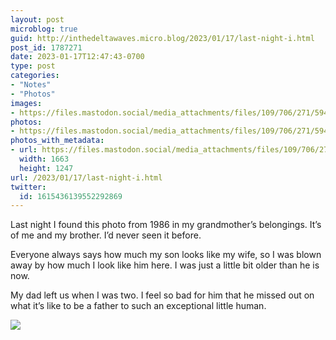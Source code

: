 ```yaml
---
layout: post
microblog: true
guid: http://inthedeltawaves.micro.blog/2023/01/17/last-night-i.html
post_id: 1787271
date: 2023-01-17T12:47:43-0700
type: post
categories:
- "Notes"
- "Photos"
images:
- https://files.mastodon.social/media_attachments/files/109/706/271/594/371/596/original/63a687dfd882355d.jpeg
photos:
- https://files.mastodon.social/media_attachments/files/109/706/271/594/371/596/original/63a687dfd882355d.jpeg
photos_with_metadata:
- url: https://files.mastodon.social/media_attachments/files/109/706/271/594/371/596/original/63a687dfd882355d.jpeg
  width: 1663
  height: 1247
url: /2023/01/17/last-night-i.html
twitter:
  id: 1615436139552292869
---
```

<p>Last night I found this photo from 1986 in my grandmother’s belongings. It’s of me and my brother. I’d never seen it before. </p><p>Everyone always says how much my son looks like my wife, so I was blown away by how much I look like him here. I was just a little bit older than he is now. </p><p>My dad left us when I was two. I feel so bad for him that he missed out on what it’s like to be a father to such an exceptional little human.</p><p><img src="https://files.mastodon.social/media_attachments/files/109/706/271/594/371/596/original/63a687dfd882355d.jpeg">
